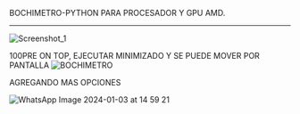 BOCHIMETRO-PYTHON PARA PROCESADOR Y GPU AMD.
________________________________________________
![Screenshot_1](https://github.com/javasix66/BOCHIMETRO/assets/62408775/0782d0bc-647d-431f-a51a-a195cb1f5875)

100PRE ON TOP, EJECUTAR MINIMIZADO Y SE PUEDE MOVER POR PANTALLA
![BOCHIMETRO](https://github.com/javasix66/BOCHIMETRO/assets/62408775/8141513f-dde4-4b6b-8fd5-e15d17faa2f9)

AGREGANDO MAS OPCIONES

![WhatsApp Image 2024-01-03 at 14 59 21](https://github.com/javasix66/BOCHIMETRO/assets/62408775/57e319aa-6ba4-4771-83ca-9d157e0ccc9c)


